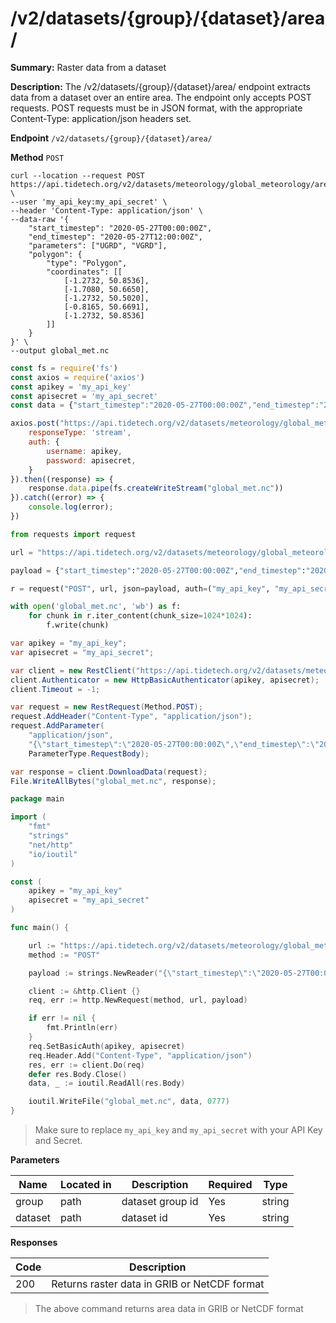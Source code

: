 # /v2/datasets/{group}/{dataset}/area/

**Summary:** Raster data from a dataset

**Description:** The /v2/datasets/{group}/{dataset}/area/ endpoint extracts
data from a dataset over an entire area. The endpoint only
accepts POST requests. POST requests must be in JSON format, 
with the appropriate Content-Type: application/json headers set.

**Endpoint** `/v2/datasets/{group}/{dataset}/area/`

**Method** `POST`


``` shell
curl --location --request POST https://api.tidetech.org/v2/datasets/meteorology/global_meteorology/area/ \
--user 'my_api_key:my_api_secret' \
--header 'Content-Type: application/json' \
--data-raw '{
    "start_timestep": "2020-05-27T00:00:00Z",
    "end_timestep": "2020-05-27T12:00:00Z",
    "parameters": ["UGRD", "VGRD"],
    "polygon": {
        "type": "Polygon",
        "coordinates": [[
            [-1.2732, 50.8536],
            [-1.7080, 50.6650],
            [-1.2732, 50.5020],
            [-0.8165, 50.6691],
            [-1.2732, 50.8536]
        ]]
    }
}' \
--output global_met.nc
```

``` javascript
const fs = require('fs')
const axios = require('axios')
const apikey = 'my_api_key'
const apisecret = 'my_api_secret'
const data = {"start_timestep":"2020-05-27T00:00:00Z","end_timestep":"2020-05-27T12:00:00Z","parameters":["UGRD","VGRD"],"polygon":{"type":"Polygon","coordinates":[[[-1.2732,50.8536],[-1.708,50.665],[-1.2732,50.502],[-0.8165,50.6691],[-1.2732,50.8536]]]}}

axios.post("https://api.tidetech.org/v2/datasets/meteorology/global_meteorology/area/", data, {
    responseType: 'stream',
    auth: {
        username: apikey,
        password: apisecret,
    }
}).then((response) => {
    response.data.pipe(fs.createWriteStream("global_met.nc"))
}).catch((error) => {
    console.log(error);
})
```

``` python
from requests import request

url = "https://api.tidetech.org/v2/datasets/meteorology/global_meteorology/area/"

payload = {"start_timestep":"2020-05-27T00:00:00Z","end_timestep":"2020-05-27T12:00:00Z","parameters":["UGRD","VGRD"],"polygon":{"type":"Polygon","coordinates":[[[-1.2732,50.8536],[-1.708,50.665],[-1.2732,50.502],[-0.8165,50.6691],[-1.2732,50.8536]]]}}

r = request("POST", url, json=payload, auth=("my_api_key", "my_api_secret"), stream=True)

with open('global_met.nc', 'wb') as f:
    for chunk in r.iter_content(chunk_size=1024*1024):
        f.write(chunk)
```

``` csharp
var apikey = "my_api_key";
var apisecret = "my_api_secret";

var client = new RestClient("https://api.tidetech.org/v2/datasets/meteorology/global_meteorology/area/");
client.Authenticator = new HttpBasicAuthenticator(apikey, apisecret);
client.Timeout = -1;

var request = new RestRequest(Method.POST);
request.AddHeader("Content-Type", "application/json");
request.AddParameter(
    "application/json",
    "{\"start_timestep\":\"2020-05-27T00:00:00Z\",\"end_timestep\":\"2020-05-27T12:00:00Z\",\"parameters\":[\"UGRD\",\"VGRD\"],\"polygon\":{\"type\":\"Polygon\",\"coordinates\":[[[-1.2732,50.8536],[-1.708,50.665],[-1.2732,50.502],[-0.8165,50.6691],[-1.2732,50.8536]]]}}",
    ParameterType.RequestBody);

var response = client.DownloadData(request);
File.WriteAllBytes("global_met.nc", response);
```

``` go
package main

import (
    "fmt"
    "strings"
    "net/http"
    "io/ioutil"
)

const (
    apikey = "my_api_key"
    apisecret = "my_api_secret"
)

func main() {

    url := "https://api.tidetech.org/v2/datasets/meteorology/global_meteorology/area/"
    method := "POST"

    payload := strings.NewReader("{\"start_timestep\":\"2020-05-27T00:00:00Z\",\"end_timestep\":\"2020-05-27T12:00:00Z\",\"parameters\":[\"UGRD\",\"VGRD\"],\"polygon\":{\"type\":\"Polygon\",\"coordinates\":[[[-1.2732,50.8536],[-1.708,50.665],[-1.2732,50.502],[-0.8165,50.6691],[-1.2732,50.8536]]]}}")

    client := &http.Client {}
    req, err := http.NewRequest(method, url, payload)

    if err != nil {
        fmt.Println(err)
    }
    req.SetBasicAuth(apikey, apisecret)
    req.Header.Add("Content-Type", "application/json")
    res, err := client.Do(req)
    defer res.Body.Close()
    data, _ := ioutil.ReadAll(res.Body)

    ioutil.WriteFile("global_met.nc", data, 0777)
}
```

> Make sure to replace `my_api_key` and `my_api_secret` with your API Key and Secret.


**Parameters**

| Name | Located in | Description | Required | Type |
| ---- | ---------- | ----------- | -------- | ---- |
| group | path | dataset group id | Yes | string |
| dataset | path | dataset id | Yes | string |

**Responses**

| Code | Description |
| ---- | ----------- |
| 200 | Returns raster data in GRIB or NetCDF format |

> The above command returns area data in GRIB or NetCDF format